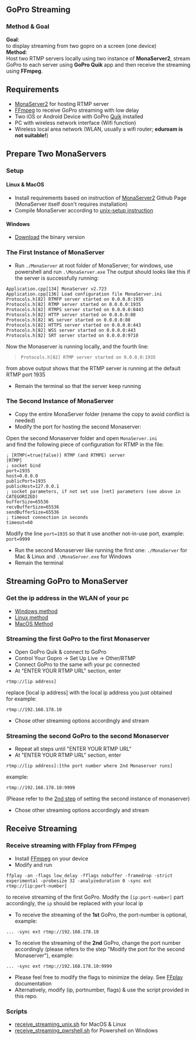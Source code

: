 ## GoPro Streaming
### Method & Goal
**Goal**:  
to display streaming from two gopro on a screen (one device)  
**Method**:  
Host two RTMP servers locally using two instance of **MonaServer2**, stream GoPro to each server using **GoPro Quik** app and then receive the streaming using **FFmpeg**.
## Requirements
- [MonaServer2](https://github.com/MonaSolutions/MonaServer2) for hosting RTMP server
- [FFmpeg](https://ffmpeg.org/) to receive GoPro streaming with low delay
- Two iOS or Android Device with GoPro [Quik](https://gopro.com/de/de/shop/quik-app-video-photo-editor) installed
- PC with wireless network interface (Wifi function)
- Wireless local area network (WLAN, usually a wifi router; **eduroam is not suitable!**)
## Prepare Two MonaServers
### Setup
#### Linux & MacOS
- Install requirements based on instruction of [MonaServer2](https://github.com/MonaSolutions/MonaServer2) Github Page (MonaServer itself dosn't requires installation)
- Compile MonaServer according to [unix-setup instruction](https://github.com/MonaSolutions/MonaServer2#unix-setup)
#### Windows
- [Download](https://github.com/MonaSolutions/MonaServer2#binaries) the binary version
### The First Instance of MonaServer
- Run `./MonaServer` at root folder of MonaServer; for windows, use powershell and run `.\MonaServer.exe`
The output should looks like this if the server is successfully running:
```
Application.cpp[134] MonaServer v2.723
Application.cpp[136] Load configuration file MonaServer.ini
Protocols.h[82] RTMFP server started on 0.0.0.0:1935
Protocols.h[82] RTMP server started on 0.0.0.0:1935
Protocols.h[82] RTMPS server started on 0.0.0.0:8443
Protocols.h[82] HTTP server started on 0.0.0.0:80
Protocols.h[82] WS server started on 0.0.0.0:80
Protocols.h[82] HTTPS server started on 0.0.0.0:443
Protocols.h[82] WSS server started on 0.0.0.0:443
Protocols.h[82] SRT server started on 0.0.0.0:9710
```
Now the Monaserver is running locally, and the fourth line:
> ```Protocols.h[82] RTMP server started on 0.0.0.0:1935```

from above output shows that the RTMP server is running at the default RTMP port 1935
- Remain the terminal so that the server keep running  
### The Second Instance of MonaServer <a id="2ndMonaserver"></a>
- Copy the entire MonaServer folder (rename the copy to avoid conflict is needed)
- Modify the port for hosting the second Monaserver:

Open the second Monaserver folder and open `MonaServer.ini`  
and find the following piece of configuration for RTMP in the file: 
```
; [RTMP(=true|false)] RTMP (and RTMPE) server
[RTMP]
; socket bind
port=1935
host=0.0.0.0
publicPort=1935
publicHost=127.0.0.1
; socket parameters, if not set use [net] parameters (see above in CATEGORIZED)
bufferSize=65536
recvBufferSize=65536
sendBufferSize=65536
; timeout connection in seconds
timeout=60
```

Modify the line `port=1935` so that it use another not-in-use port, example: `port=9999`
- Run the second Monaserver like running the first one: `./MonaServer` for Mac & Linux and `.\MonaServer.exe` for Windows
- Remain the terminal
## Streaming GoPro to MonaServer
### Get the ip address in the WLAN of your pc  
- [Windows method](https://www.howtogeek.com/858334/how-to-find-your-ip-address-from-cmd-command-prompt/)
- [Linux method](https://phoenixnap.com/kb/how-to-find-ip-address-linux)
- [MacOS Method](https://www.wikihow.com/Find-Your-IP-Address-on-a-Mac)  
### Streaming the first GoPro to the first Monaserver
- Open GoPro Quik & connect to GoPro
- Control Your Gopro -> Set Up Live -> Other/RTMP 
- Connect GoPro to the same wifi your pc connected
- At "ENTER YOUR RTMP URL" section, enter 
```
rtmp://[ip address]
``` 
replace [local ip address] with the local ip address you just obtained  
for example: 

```
rtmp://192.168.178.10
```
- Chose other streaming options accordingly and stream
### Streaming the second GoPro to the second Monaserver 
- Repeat all steps until "ENTER YOUR RTMP URL"
- At "ENTER YOUR RTMP URL" section, enter 
```
rtmp://[ip address]:[the port number where 2nd Monaserver runs]
``` 
example:
```
rtmp://192.168.178.10:9999
``` 
(Please refer to the [2nd step](#2ndMonaserver) of setting the second instance of monaserver)
- Chose other streaming options accordingly and stream
## Receive Streaming
### Receive streaming with FFplay from FFmpeg
- Install [FFmpeg](https://ffmpeg.org/) on your device
- Modify and run
```
ffplay -an -flags low_delay -fflags nobuffer -framedrop -strict experimental -probesize 32 -analyzeduration 0 -sync ext rtmp://[ip:port-number]
  ```
to receive streaming of the first GoPro. Modify the `[ip:port-number]` part accordingly, the `ip` should be replaced with your local ip  
- To receive the streaming of the **1st** GoPro, the port-number is optional, example:
```
... -sync ext rtmp://192.168.178.10
```
- To receive the streaming of the **2nd** GoPro, change the port number accordingly (please refers to the step "Modify the port for the second Monaserver"), example:
```
... -sync ext rtmp://192.168.178.10:9999
```
- Please feel free to modify the flags to minimize the delay. See [FFplay](http://ffmpeg.org/ffplay.html) documentation 
- Alternatively, modify (ip, portnumber, flags) & use the script provided in this repo. 
### Scripts
- [receive_streaming_unix.sh](./gopro-streaming-receiving/receive_streaming_unix.sh) for MacOS & Linux  
- [receive_streaming_pwrshell.sh](./gopro-streaming-receiving/receive_streaming_pwrshell.ps1) for Powershell on Windows
